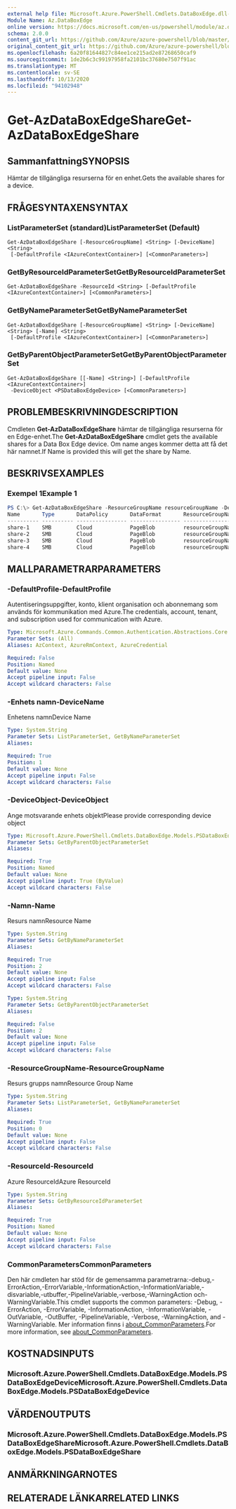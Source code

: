 ```yaml
---
external help file: Microsoft.Azure.PowerShell.Cmdlets.DataBoxEdge.dll-Help.xml
Module Name: Az.DataBoxEdge
online version: https://docs.microsoft.com/en-us/powershell/module/az.databoxedge/get-azdataboxedgeshare
schema: 2.0.0
content_git_url: https://github.com/Azure/azure-powershell/blob/master/src/DataBoxEdge/DataBoxEdge/help/Get-AzDataBoxEdgeShare.md
original_content_git_url: https://github.com/Azure/azure-powershell/blob/master/src/DataBoxEdge/DataBoxEdge/help/Get-AzDataBoxEdgeShare.md
ms.openlocfilehash: 6a20f81644827c84ee1ce215ad2e87268650caf9
ms.sourcegitcommit: 1de2b6c3c99197958fa2101bc37680e7507f91ac
ms.translationtype: MT
ms.contentlocale: sv-SE
ms.lasthandoff: 10/13/2020
ms.locfileid: "94102948"
---
```

# <span data-ttu-id="eaf1c-101">Get-AzDataBoxEdgeShare</span><span class="sxs-lookup"><span data-stu-id="eaf1c-101">Get-AzDataBoxEdgeShare</span></span>

## <span data-ttu-id="eaf1c-102">Sammanfattning</span><span class="sxs-lookup"><span data-stu-id="eaf1c-102">SYNOPSIS</span></span>
<span data-ttu-id="eaf1c-103">Hämtar de tillgängliga resurserna för en enhet.</span><span class="sxs-lookup"><span data-stu-id="eaf1c-103">Gets the available shares for a device.</span></span>

## <span data-ttu-id="eaf1c-104">FRÅGESYNTAXEN</span><span class="sxs-lookup"><span data-stu-id="eaf1c-104">SYNTAX</span></span>

### <span data-ttu-id="eaf1c-105">ListParameterSet (standard)</span><span class="sxs-lookup"><span data-stu-id="eaf1c-105">ListParameterSet (Default)</span></span>
```
Get-AzDataBoxEdgeShare [-ResourceGroupName] <String> [-DeviceName] <String>
 [-DefaultProfile <IAzureContextContainer>] [<CommonParameters>]
```

### <span data-ttu-id="eaf1c-106">GetByResourceIdParameterSet</span><span class="sxs-lookup"><span data-stu-id="eaf1c-106">GetByResourceIdParameterSet</span></span>
```
Get-AzDataBoxEdgeShare -ResourceId <String> [-DefaultProfile <IAzureContextContainer>] [<CommonParameters>]
```

### <span data-ttu-id="eaf1c-107">GetByNameParameterSet</span><span class="sxs-lookup"><span data-stu-id="eaf1c-107">GetByNameParameterSet</span></span>
```
Get-AzDataBoxEdgeShare [-ResourceGroupName] <String> [-DeviceName] <String> [-Name] <String>
 [-DefaultProfile <IAzureContextContainer>] [<CommonParameters>]
```

### <span data-ttu-id="eaf1c-108">GetByParentObjectParameterSet</span><span class="sxs-lookup"><span data-stu-id="eaf1c-108">GetByParentObjectParameterSet</span></span>
```
Get-AzDataBoxEdgeShare [[-Name] <String>] [-DefaultProfile <IAzureContextContainer>]
 -DeviceObject <PSDataBoxEdgeDevice> [<CommonParameters>]
```

## <span data-ttu-id="eaf1c-109">PROBLEMBESKRIVNING</span><span class="sxs-lookup"><span data-stu-id="eaf1c-109">DESCRIPTION</span></span>
<span data-ttu-id="eaf1c-110">Cmdleten **Get-AzDataBoxEdgeShare** hämtar de tillgängliga resurserna för en Edge-enhet.</span><span class="sxs-lookup"><span data-stu-id="eaf1c-110">The **Get-AzDataBoxEdgeShare** cmdlet gets the available shares for a Data Box Edge device.</span></span> <span data-ttu-id="eaf1c-111">Om name anges kommer detta att få det här namnet.</span><span class="sxs-lookup"><span data-stu-id="eaf1c-111">If Name is provided this will get the share by Name.</span></span>

## <span data-ttu-id="eaf1c-112">BESKRIVS</span><span class="sxs-lookup"><span data-stu-id="eaf1c-112">EXAMPLES</span></span>

### <span data-ttu-id="eaf1c-113">Exempel 1</span><span class="sxs-lookup"><span data-stu-id="eaf1c-113">Example 1</span></span>
```powershell
PS C:\> Get-AzDataBoxEdgeShare -ResourceGroupName resourceGroupName -DeviceName deviceName
Name       Type       DataPolicy       DataFormat       ResourceGroupName     StorageAccountName
---------- ---------- ---------------- ---------------- --------------------- -------------------
share-1    SMB        Cloud            PageBlob         resourceGroupName     storageAccountName
share-2    SMB        Cloud            PageBlob         resourceGroupName     storageAccountName
share-3    SMB        Cloud            PageBlob         resourceGroupName     storageAccountName
share-4    SMB        Cloud            PageBlob         resourceGroupName     storageAccountName
```

## <span data-ttu-id="eaf1c-114">MALLPARAMETRAR</span><span class="sxs-lookup"><span data-stu-id="eaf1c-114">PARAMETERS</span></span>

### <span data-ttu-id="eaf1c-115">-DefaultProfile</span><span class="sxs-lookup"><span data-stu-id="eaf1c-115">-DefaultProfile</span></span>
<span data-ttu-id="eaf1c-116">Autentiseringsuppgifter, konto, klient organisation och abonnemang som används för kommunikation med Azure.</span><span class="sxs-lookup"><span data-stu-id="eaf1c-116">The credentials, account, tenant, and subscription used for communication with Azure.</span></span>

```yaml
Type: Microsoft.Azure.Commands.Common.Authentication.Abstractions.Core.IAzureContextContainer
Parameter Sets: (All)
Aliases: AzContext, AzureRmContext, AzureCredential

Required: False
Position: Named
Default value: None
Accept pipeline input: False
Accept wildcard characters: False
```

### <span data-ttu-id="eaf1c-117">-Enhets namn</span><span class="sxs-lookup"><span data-stu-id="eaf1c-117">-DeviceName</span></span>
<span data-ttu-id="eaf1c-118">Enhetens namn</span><span class="sxs-lookup"><span data-stu-id="eaf1c-118">Device Name</span></span>

```yaml
Type: System.String
Parameter Sets: ListParameterSet, GetByNameParameterSet
Aliases:

Required: True
Position: 1
Default value: None
Accept pipeline input: False
Accept wildcard characters: False
```

### <span data-ttu-id="eaf1c-119">-DeviceObject</span><span class="sxs-lookup"><span data-stu-id="eaf1c-119">-DeviceObject</span></span>
<span data-ttu-id="eaf1c-120">Ange motsvarande enhets objekt</span><span class="sxs-lookup"><span data-stu-id="eaf1c-120">Please provide corresponding device object</span></span>

```yaml
Type: Microsoft.Azure.PowerShell.Cmdlets.DataBoxEdge.Models.PSDataBoxEdgeDevice
Parameter Sets: GetByParentObjectParameterSet
Aliases:

Required: True
Position: Named
Default value: None
Accept pipeline input: True (ByValue)
Accept wildcard characters: False
```

### <span data-ttu-id="eaf1c-121">-Namn</span><span class="sxs-lookup"><span data-stu-id="eaf1c-121">-Name</span></span>
<span data-ttu-id="eaf1c-122">Resurs namn</span><span class="sxs-lookup"><span data-stu-id="eaf1c-122">Resource Name</span></span>

```yaml
Type: System.String
Parameter Sets: GetByNameParameterSet
Aliases:

Required: True
Position: 2
Default value: None
Accept pipeline input: False
Accept wildcard characters: False
```

```yaml
Type: System.String
Parameter Sets: GetByParentObjectParameterSet
Aliases:

Required: False
Position: 2
Default value: None
Accept pipeline input: False
Accept wildcard characters: False
```

### <span data-ttu-id="eaf1c-123">-ResourceGroupName</span><span class="sxs-lookup"><span data-stu-id="eaf1c-123">-ResourceGroupName</span></span>
<span data-ttu-id="eaf1c-124">Resurs grupps namn</span><span class="sxs-lookup"><span data-stu-id="eaf1c-124">Resource Group Name</span></span>

```yaml
Type: System.String
Parameter Sets: ListParameterSet, GetByNameParameterSet
Aliases:

Required: True
Position: 0
Default value: None
Accept pipeline input: False
Accept wildcard characters: False
```

### <span data-ttu-id="eaf1c-125">-ResourceId</span><span class="sxs-lookup"><span data-stu-id="eaf1c-125">-ResourceId</span></span>
<span data-ttu-id="eaf1c-126">Azure ResourceId</span><span class="sxs-lookup"><span data-stu-id="eaf1c-126">Azure ResourceId</span></span>

```yaml
Type: System.String
Parameter Sets: GetByResourceIdParameterSet
Aliases:

Required: True
Position: Named
Default value: None
Accept pipeline input: False
Accept wildcard characters: False
```

### <span data-ttu-id="eaf1c-127">CommonParameters</span><span class="sxs-lookup"><span data-stu-id="eaf1c-127">CommonParameters</span></span>
<span data-ttu-id="eaf1c-128">Den här cmdleten har stöd för de gemensamma parametrarna:-debug,-ErrorAction,-ErrorVariable,-InformationAction,-InformationVariable,-disvariable,-utbuffer,-PipelineVariable,-verbose,-WarningAction och-WarningVariable.</span><span class="sxs-lookup"><span data-stu-id="eaf1c-128">This cmdlet supports the common parameters: -Debug, -ErrorAction, -ErrorVariable, -InformationAction, -InformationVariable, -OutVariable, -OutBuffer, -PipelineVariable, -Verbose, -WarningAction, and -WarningVariable.</span></span> <span data-ttu-id="eaf1c-129">Mer information finns i [about_CommonParameters](http://go.microsoft.com/fwlink/?LinkID=113216).</span><span class="sxs-lookup"><span data-stu-id="eaf1c-129">For more information, see [about_CommonParameters](http://go.microsoft.com/fwlink/?LinkID=113216).</span></span>

## <span data-ttu-id="eaf1c-130">KOSTNADS</span><span class="sxs-lookup"><span data-stu-id="eaf1c-130">INPUTS</span></span>

### <span data-ttu-id="eaf1c-131">Microsoft.Azure.PowerShell.Cmdlets.DataBoxEdge.Models.PSDataBoxEdgeDevice</span><span class="sxs-lookup"><span data-stu-id="eaf1c-131">Microsoft.Azure.PowerShell.Cmdlets.DataBoxEdge.Models.PSDataBoxEdgeDevice</span></span>

## <span data-ttu-id="eaf1c-132">VÄRDEN</span><span class="sxs-lookup"><span data-stu-id="eaf1c-132">OUTPUTS</span></span>

### <span data-ttu-id="eaf1c-133">Microsoft.Azure.PowerShell.Cmdlets.DataBoxEdge.Models.PSDataBoxEdgeShare</span><span class="sxs-lookup"><span data-stu-id="eaf1c-133">Microsoft.Azure.PowerShell.Cmdlets.DataBoxEdge.Models.PSDataBoxEdgeShare</span></span>

## <span data-ttu-id="eaf1c-134">ANMÄRKNINGAR</span><span class="sxs-lookup"><span data-stu-id="eaf1c-134">NOTES</span></span>

## <span data-ttu-id="eaf1c-135">RELATERADE LÄNKAR</span><span class="sxs-lookup"><span data-stu-id="eaf1c-135">RELATED LINKS</span></span>
